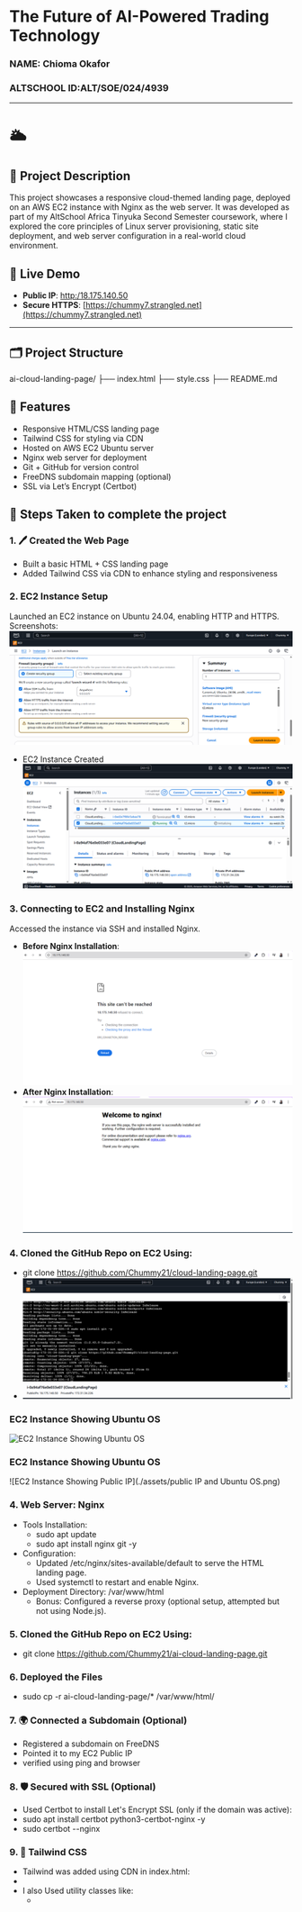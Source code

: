 # The Future of AI-Powered Trading Technology

### NAME: Chioma Okafor
### ALTSCHOOL ID:ALT/SOE/024/4939

---

# 🌥️ 
## 📌 Project Description

This project showcases a responsive cloud-themed landing page, deployed on an AWS EC2 instance with Nginx as the web server. It was developed as part of my 
AltSchool Africa Tinyuka Second Semester coursework, where I explored the core principles of Linux server provisioning, static site deployment, and web server 
configuration in a real-world cloud environment.



## 🔗 Live Demo

- **Public IP**: [http:/18.175.140.50](http://18.175.140.50)  
- **Secure HTTPS**: [https://chummy7.strangled.net](https://chummy7.strangled.net)

---


## 🗂️ Project Structure

ai-cloud-landing-page/
├── index.html
├── style.css
├── README.md

## 📌 Features

- Responsive HTML/CSS landing page
- Tailwind CSS for styling via CDN
- Hosted on AWS EC2 Ubuntu server
- Nginx web server for deployment
- Git + GitHub for version control
- FreeDNS subdomain mapping (optional)
- SSL via Let’s Encrypt (Certbot)


## 🚀 Steps Taken to complete the project

### 1. 🖊️ Created the Web Page
- Built a basic HTML + CSS landing page
- Added Tailwind CSS via CDN to enhance styling and responsiveness

### 2. **EC2 Instance Setup**  
   Launched an EC2 instance on Ubuntu 24.04, enabling HTTP and HTTPS.  
   Screenshots:  
   ![HTTPS Enabled](./assets/Security%20Group.png)  

   - EC2 Instance Created
   ![EC2 Instance](./assets/EC2%20instance%20created.png)
   
### 3. **Connecting to EC2 and Installing Nginx**  
   Accessed the instance via SSH and installed Nginx.  
   - **Before Nginx Installation**:  
     ![Before Nginx](./assets/Before%20Installing%20nginx.png)  
   - **After Nginx Installation**:  
     ![After Nginx](./assets/After%20installing%20nginx.png)

### 4. Cloned the GitHub Repo on EC2 Using:
 - git clone https://github.com/Chummy21/cloud-landing-page.git
 - ![Git Clone](./assets/git-clone-ec2.png)
### EC2 Instance Showing Ubuntu OS
![EC2 Instance Showing Ubuntu OS](./assets/UbuntuOS.png)

### EC2 Instance Showing Ubuntu OS
![EC2 Instance Showing Public IP](./assets/public IP and Ubuntu OS.png)


### 4. Web Server: Nginx
- Tools Installation:
  - sudo apt update
  - sudo apt install nginx git -y
- Configuration:
  - Updated /etc/nginx/sites-available/default to serve the HTML landing page.
  - Used systemctl to restart and enable Nginx.
- Deployment Directory: /var/www/html
  - Bonus: Configured a reverse proxy (optional setup, attempted but not using Node.js).

### 5. Cloned the GitHub Repo on EC2 Using:
 - git clone https://github.com/Chummy21/ai-cloud-landing-page.git

### 6. Deployed the Files
 - sudo cp -r ai-cloud-landing-page/* /var/www/html/

### 7. 🌍 Connected a Subdomain (Optional)
 - Registered a subdomain on FreeDNS
 - Pointed it to my EC2 Public IP
 - verified using ping and browser

### 8. 🛡️ Secured with SSL (Optional)
 - Used Certbot to install Let's Encrypt SSL (only if the domain was active):
  - sudo apt install certbot python3-certbot-nginx -y
  - sudo certbot --nginx

### 9. 🎨 Tailwind CSS
 - Tailwind was added using CDN in index.html:
  - <script src="https://cdn.tailwindcss.com"></script>
   - I also Used utility classes like:
     - <div class="bg-blue-500 text-white text-center p-4"

